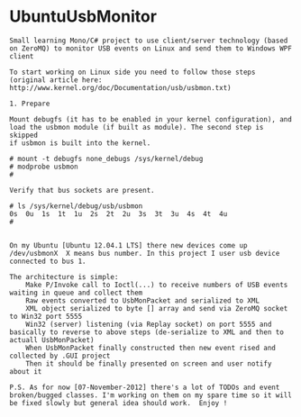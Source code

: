 UbuntuUsbMonitor
================

	Small learning Mono/C# project to use client/server technology (based on ZeroMQ) to monitor USB events on Linux and send them to Windows WPF client

	To start working on Linux side you need to follow those steps (original article here: http://www.kernel.org/doc/Documentation/usb/usbmon.txt)

	1. Prepare

	Mount debugfs (it has to be enabled in your kernel configuration), and
	load the usbmon module (if built as module). The second step is skipped
	if usbmon is built into the kernel.

	# mount -t debugfs none_debugs /sys/kernel/debug
	# modprobe usbmon
	#

	Verify that bus sockets are present.

	# ls /sys/kernel/debug/usb/usbmon
	0s  0u  1s  1t  1u  2s  2t  2u  3s  3t  3u  4s  4t  4u
	#


	On my Ubuntu [Ubuntu 12.04.1 LTS] there new devices come up /dev/usbmonX  X means bus number. In this project I user usb device connected to bus 1.

	The architecture is simple:
		Make P/Invoke call to Ioctl(...) to receive numbers of USB events waiting in queue and collect them
		Raw events converted to UsbMonPacket and serialized to XML
		XML object serialized to byte [] array and send via ZeroMQ socket to Win32 port 5555
		Win32 (server) listening (via Replay socket) on port 5555 and basically to reverse to above steps (de-serialize to XML and then to actuall UsbMonPacket)
		When UsbMonPacket finally constructed then new event rised and collected by .GUI project
		Then it should be finally presented on screen and user notify about it

	P.S. As for now [07-November-2012] there's a lot of TODOs and event broken/bugged classes. I'm working on them on my spare time so it will be fixed slowly but general idea should work.  Enjoy !

